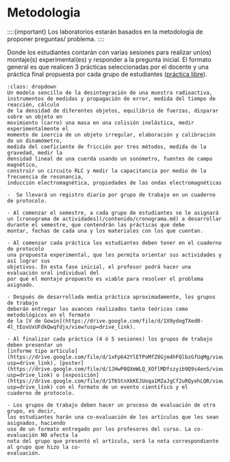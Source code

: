# Metodologia

::::{important}
Los laboratorios estarán basados en la metodología de proponer preguntas/ problema.
::::

Donde los estudiantes contarán con varias sesiones para realizar un(os) montaje(s) experimental(es) y responder a la pregunta inicial. El formato general es que realicen 3 prácticas seleccionadas por el docente y una práctica final propuesta por cada grupo de estudiantes ([práctica libre](https://drive.google.com/file/d/1O8Lvdo8sht-g1l_5oeNx4s_md5BV_mNP/view?usp=drive_link)). 

`````{admonition} Algunas de las prácticas
:class: dropdown
Un modelo sencillo de la desintegración de una muestra radioactiva, instrumentos de medidas y propagación de error, medida del tiempo de reacción, cálculo
de la densidad de diferentes objetos, equilibrio de fuerzas, disparar sobre un objeto en
movimiento (carro) una masa en una colisión inelástica, medir experimentalmente el
momento de inercia de un objeto irregular, elaboración y calibración de un dinamómetro,
medida del coeficiente de fricción por tres métodos, medida de la gravedad, medir la
densidad lineal de una cuerda usando un sonómetro, fuentes de campo magnético,
construir un circuito RLC y medir la capacitancia por medio de la frecuencia de resonancia,
inducción electromagnética, propiedades de las ondas electromagnéticas
`````

```{warning}
-  Se llevará un registro diario por grupo de trabajo en un cuaderno de protocolo.

- Al comenzar el semestre, a cada grupo de estudiantes se le asignará un [cronograma de actividades](/contenido/cronograma.md) a desarrollar durante el semestre, que contendrán las prácticas que debe
montar, fechas de cada una y los materiales con los que cuentan.

- Al comenzar cada práctica los estudiantes deben tener en el cuaderno de protocolo
una propuesta experimental, que les permita orientar sus actividades y así lograr sus
objetivos. En esta fase inicial, el profesor podrá hacer una evaluación oral individual del
por qué el montaje propuesto es viable para resolver el problema asignado.

- Después de desarrollada media práctica aproximadamente, los grupos de trabajo
deberán entregar los avances realizados tanto teóricos como metodológicos en el formato
de la [V de Gowin](https://drive.google.com/file/d/1X9ydogTXed0-4l_tEovUxUFdkQwqfdjx/view?usp=drive_link).

- Al finalizar cada práctica (4 ó 5 sesiones) los grupos de trabajo deben presentar un
[informe tipo artículo](https://drive.google.com/file/d/1xFp642YlETPoMfZ8Gjm4hFQlbzGfUqMg/view?usp=drive_link), [poster](https://drive.google.com/file/d/1JHwP0QXmWLQ_XOflMDfszyib9Q9s4enS/view?usp=drive_link) o [exposición](https://drive.google.com/file/d/1T6StnXkKEJUoqa1MZaJgCf2uRQyehLQR/view?usp=drive_link) con el formato de un evento científico y el
cuaderno de protocolo.

- Los grupos de trabajo deben hacer un proceso de evaluación de otro grupo, es decir,
los estudiantes harán una co-evaluación de los artículos que les sean asignados, haciendo
uso de un formato entregado por los profesores del curso. La co-evaluación NO afecta la
nota del grupo que presentó el artículo, será la nota correspondiente al grupo que hizo la co-
evaluación.

```






